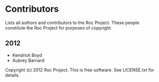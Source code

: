 Contributors
============


Lists all authors and contributors to the Roc Project.  These people
constitute the Roc Project for purposes of copyright.


2012
----

* Kendrick Boyd
* Aubrey Barnard


Copyright (c) 2012 Roc Project.  This is free software.  See LICENSE.txt
for details.
